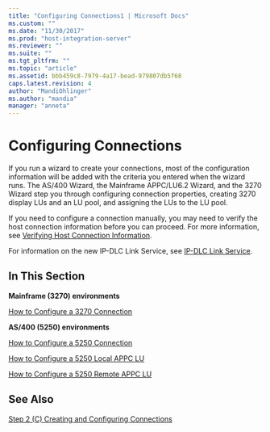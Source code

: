 ```yaml
---
title: "Configuring Connections1 | Microsoft Docs"
ms.custom: ""
ms.date: "11/30/2017"
ms.prod: "host-integration-server"
ms.reviewer: ""
ms.suite: ""
ms.tgt_pltfrm: ""
ms.topic: "article"
ms.assetid: bbb459c8-7979-4a17-bead-979807db5f68
caps.latest.revision: 4
author: "MandiOhlinger"
ms.author: "mandia"
manager: "anneta"
---
```

# Configuring Connections
If you run a wizard to create your connections, most of the configuration information will be added with the criteria you entered when the wizard runs. The AS/400 Wizard, the Mainframe APPC/LU6.2 Wizard, and the 3270 Wizard step you through configuring connection properties, creating 3270 display LUs and an LU pool, and assigning the LUs to the LU pool.  
  
 If you need to configure a connection manually, you may need to verify the host connection information before you can proceed. For more information, see [Verifying Host Connection Information](../core/verifying-host-connection-information2.md).  
  
 For information on the new IP-DLC Link Service, see [IP-DLC Link Service](../HIS2010/ip-dlc-link-service1.md).  
  
## In This Section  
 **Mainframe (3270) environments**  
  
 [How to Configure a 3270 Connection](../core/how-to-configure-a-3270-connection2.md)  
  
 **AS/400 (5250) environments**  
  
 [How to Configure a 5250 Connection](../core/how-to-configure-a-5250-connection2.md)  
  
 [How to Configure a 5250 Local APPC LU](../core/how-to-configure-a-5250-local-appc-lu1.md)  
  
 [How to Configure a 5250 Remote APPC LU](../core/how-to-configure-a-5250-remote-appc-lu1.md)  
  
## See Also  
 [Step 2 (C) Creating and Configuring Connections](../core/step-2-c-creating-and-configuring-connections1.md)